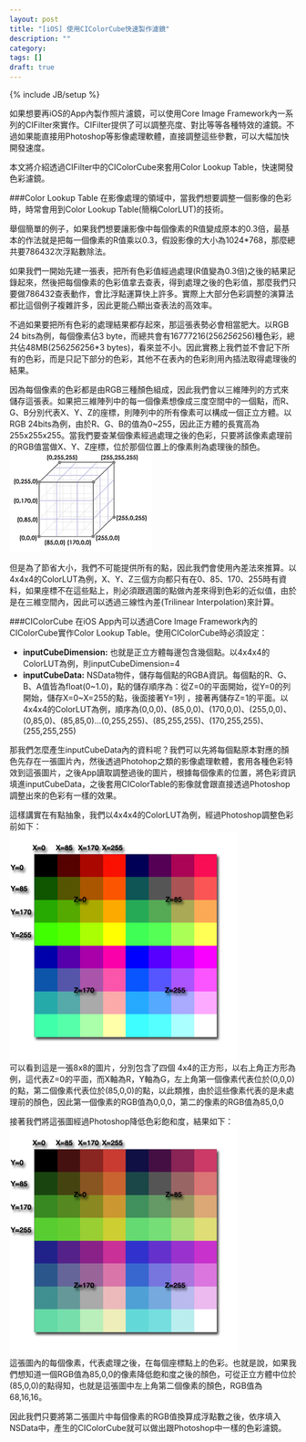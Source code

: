 ```yaml
---
layout: post
title: "[iOS] 使用CIColorCube快速製作濾鏡"
description: ""
category: 
tags: []
draft: true
---
```

{% include JB/setup %}

如果想要再iOS的App內製作照片濾鏡，可以使用Core Image Framework內一系列的CIFilter來實作。CIFilter提供了可以調整亮度、對比等等各種特效的濾鏡。不過如果能直接用Photoshop等影像處理軟體，直接調整這些參數，可以大幅加快開發速度。

本文將介紹透過CIFilter中的CIColorCube來套用Color Lookup Table，快速開發色彩濾鏡。
<!--more-->

###Color Lookup Table
在影像處理的領域中，當我們想要調整一個影像的色彩時，時常會用到Color Lookup Table(簡稱ColorLUT)的技術。

舉個簡單的例子，如果我們想要讓影像中每個像素的R值變成原本的0.3倍，最基本的作法就是把每一個像素的R值乘以0.3，假設影像的大小為1024*768，那麼總共要786432次浮點數除法。

如果我們一開始先建一張表，把所有色彩值經過處理(R值變為0.3倍)之後的結果記錄起來，然後把每個像素的色彩值拿去查表，得到處理之後的色彩值，那麼我們只要做786432查表動作，會比浮點運算快上許多。實際上大部分色彩調整的演算法都比這個例子複雜許多，因此更能凸顯出查表法的高效率。

不過如果要把所有色彩的處理結果都存起來，那這張表勢必會相當肥大。以RGB 24 bits為例，每個像素佔3 byte，而總共會有16777216(256*256*256)種色彩，總共佔48MB(256*256*256*3 bytes)，看來並不小。因此實務上我們並不會記下所有的色彩，而是只記下部分的色彩，其他不在表內的色彩則用內插法取得處理後的結果。

因為每個像素的色彩都是由RGB三種顏色組成，因此我們會以三維陣列的方式來儲存這張表。如果把三維陣列中的每一個像素想像成三度空間中的一個點，而R、G、B分別代表X、Y、Z的座標，則陣列中的所有像素可以構成一個正立方體。以RGB 24bits為例，由於R、G、B的值為0~255，因此正方體的長寬高為255x255x255。當我們要查某個像素經過處理之後的色彩，只要將該像素處理前的RGB值當做X、Y、Z座標，位於那個位置上的像素則為處理後的顏色。   
<img src="/images/ios_cicolorcube_colorlut/cube.jpg"/> 

但是為了節省大小，我們不可能提供所有的點，因此我們會使用內差法來推算。以4x4x4的ColorLUT為例，X、Y、Z三個方向都只有在0、85、170、255時有資料，如果座標不在這些點上，則必須跟週圍的點做內差來得到色彩的近似值，由於是在三維空間內，因此可以透過三線性內差(Trilinear Interpolation)來計算。

###CIColorCube
在iOS App內可以透過Core Image Framework內的CIColorCube實作Color Lookup Table。使用CIColorCube時必須設定：

- **inputCubeDimension:** 也就是正立方體每邊包含幾個點。以4x4x4的ColorLUT為例，則inputCubeDimension=4
- **inputCubeData:** NSData物件，儲存每個點的RGBA資訊。每個點的R、G、B、A值皆為float(0~1.0)，點的儲存順序為：從Z=0的平面開始，從Y=0的列開始，儲存X=0~X=255的點，後面接著Y=1列
，接著再儲存Z=1的平面。以4x4x4的ColorLUT為例，順序為(0,0,0)、(85,0,0)、(170,0,0)、(255,0,0)、(0,85,0)、(85,85,0)...(0,255,255)、(85,255,255)、(170,255,255)、(255,255,255)

那我們怎麼產生inputCubeData內的資料呢？我們可以先將每個點原本對應的顏色先存在一張圖片內，然後透過Photohop之類的影像處理軟體，套用各種色彩特效到這張圖片，之後App讀取調整過後的圖片，根據每個像素的位置，將色彩資訊填進inputCubeData，之後套用CIColorTable的影像就會跟直接透過Photoshop調整出來的色彩有一樣的效果。

這樣講實在有點抽象，我們以4x4x4的ColorLUT為例，經過Photoshop調整色彩前如下：   
<img src="/images/ios_cicolorcube_colorlut/4x4x4ColorLUT_before.jpg"/>   
可以看到這是一張8x8的圖片，分別包含了四個 4x4的正方形，以右上角正方形為例，這代表Z=0的平面，而X軸為R，Y軸為G，左上角第一個像素代表位於(0,0,0)的點，第二個像素代表位於(85,0,0)的點，以此類推，由於這些像素代表的是未處理前的顏色，因此第一個像素的RGB值為0,0,0，第二的像素的RGB值為85,0,0

接著我們將這張圖經過Photoshop降低色彩飽和度，結果如下：   
<img src="/images/ios_cicolorcube_colorlut/4x4x4ColorLUT_after.jpg"/>   
這張圖內的每個像素，代表處理之後，在每個座標點上的色彩。也就是說，如果我們想知道一個RGB值為85,0,0的像素降低飽和度之後的顏色，可從正立方體中位於(85,0,0)的點得知，也就是這張圖中左上角第二個像素的顏色，RGB值為68,16,16。

因此我們只要將第二張圖片中每個像素的RGB值換算成浮點數之後，依序填入NSData中，產生的CIColorCube就可以做出跟Photoshop中一樣的色彩濾鏡。

